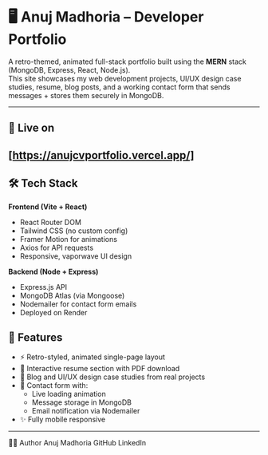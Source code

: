 # 🖥️ Anuj Madhoria – Developer Portfolio

A retro-themed, animated full-stack portfolio built using the **MERN** stack (MongoDB, Express, React, Node.js).  
This site showcases my web development projects, UI/UX design case studies, resume, blog posts, and a working contact form that sends messages + stores them securely in MongoDB.

---

## 🚀 Live on
[https://anujcvportfolio.vercel.app/]
---

## 🛠️ Tech Stack

**Frontend (Vite + React)**  
- React Router DOM  
- Tailwind CSS (no custom config)  
- Framer Motion for animations  
- Axios for API requests  
- Responsive, vaporwave UI design

**Backend (Node + Express)**  
- Express.js API  
- MongoDB Atlas (via Mongoose)  
- Nodemailer for contact form emails  
- Deployed on Render

## 📑 Features

- ⚡ Retro-styled, animated single-page layout
- 📄 Interactive resume section with PDF download
- 🧠 Blog and UI/UX design case studies from real projects
- 💬 Contact form with:
  - Live loading animation
  - Message storage in MongoDB
  - Email notification via Nodemailer
- ✨ Fully mobile responsive

---


🧑‍💻 Author
Anuj Madhoria
GitHub
LinkedIn




